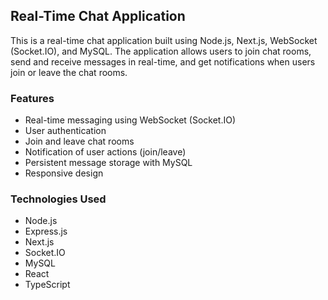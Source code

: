 ## Real-Time Chat Application

This is a real-time chat application built using Node.js, Next.js, WebSocket (Socket.IO), and MySQL. The application allows users to join chat rooms, send and receive messages in real-time, and get notifications when users join or leave the chat rooms.

### Features
- Real-time messaging using WebSocket (Socket.IO)
- User authentication
- Join and leave chat rooms
- Notification of user actions (join/leave)
- Persistent message storage with MySQL
- Responsive design

### Technologies Used
- Node.js
- Express.js
- Next.js
- Socket.IO
- MySQL
- React
- TypeScript
